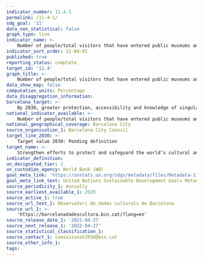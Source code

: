 ```yaml
---
indicator_number: 11.4.1
permalink: /11-4-1/
sdg_goal: '11'
data_non_statistical: false
graph_type: line
indicator_name: >-
    Number of people/total visitors that have entered public museums and exhibition centres either at a discount price or free of charge
indicator_sort_order: 11-04-01
published: true
reporting_status: complete
target_id: '11.4'
graph_title: >-
    Number of people/total visitors that have entered public museums and exhibition centres either at a discount price or free of charge
data_show_map: false
computation_units: Percentage
data_disaggregation_information: 
barcelona_target: >-
    By 2030, greater protection, accessibility and knowledge of singular heritage and identity features of Barcelona and its neighbourhoods
national_indicator_available: >-
    Number of people/total visitors that have entered public museums and exhibition centres either at a discount price or free of charge
national_geographical_coverage: Barcelona City
source_organisation_1: Barcelona City Council
target_line_2030: >-
    Target value 2030: Pending definition
target_name: >-
    Strengthen efforts to protect and safeguard the world’s cultural and natural heritage
indicator_definition:
un_designated_tier: 1
un_custodian_agency: World Bank (WB)
goal_meta_link: 'https://unstats.un.org/sdgs/metadata/files/Metadata-11-04-01.pdf'
goal_meta_link_text: United Nations Sustainable Development Goals Metadata (pdf 894kB)
source_periodicity_1: Annually
source_earliest_available_1: 2020
source_active_1: true
source_url_text_1: Observatori de dades culturals de Barcelona
source_url_1: >-
    'https://barcelonadadescultura.bcn.cat/?lang=en'
source_release_date_1: '2021-04-27'
source_next_release_1: '2022-04-27'
source_statistical_classification_1: 
source_contact_1: comissionat2030@bcn.cat
source_other_info_1: 
tags:
---
```

